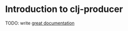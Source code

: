 # Introduction to clj-producer

TODO: write [great documentation](http://jacobian.org/writing/what-to-write/)
